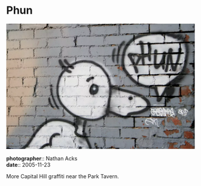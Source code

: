# Phun

![Graffiti of a duck saying "phun"](assets/2005-11-23-phun.webp)

**photographer**:: Nathan Acks  
**date**:: 2005-11-23

More Capital Hill graffiti near the Park Tavern.
